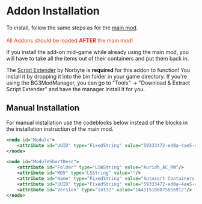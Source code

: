 # Addon Installation
To install, follow the same steps as for the [main mod](main.md).<br><br>
<span style="color:#ed3a12">All Addons should be loaded <strong>AFTER</strong> the main mod!<span>

If you install the add-on mid-game while already using the main mod, you will have to take all the items out of their containers and put them back in.

The [Script Extender](https://github.com/Norbyte/bg3se/releases) by Norbyte is **required** for this addon to function!
You install it by dropping it into the bin folder in your game directory.
If you're using the BG3ModManager, you can go to "Tools" -> "Download & Extract Script Extender" and have the manager install it for you.


## Manual Installation
For manual installation use the codeblocks below instead of the blocks in the installation instruction of the main mod.

```xml
<node id="Module">
    <attribute id="UUID" type="FixedString" value="59333472-ed8a-4ae5-a8ec-1a5b03806e6f"/>
</node>
```
```xml
<node id="ModuleShortDesc">
    <attribute id="Folder" type="LSWString" value="Auridh_AC_RW"/>
    <attribute id="MD5" type="LSString" value=""/>
    <attribute id="Name" type="FixedString" value="Autosort Containers Reduced Weight"/>
    <attribute id="UUID" type="FixedString" value="59333472-ed8a-4ae5-a8ec-1a5b03806e6f"/>
    <attribute id="Version" type="int32" value="144115188075855912"/>
</node>
```
